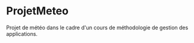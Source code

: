# ProjetMeteo
Projet de météo dans le cadre d'un cours de méthodologie de gestion des applications.
